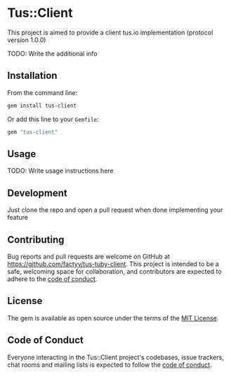 # Tus::Client

This project is aimed to provide a client tus.io implementation (protocol version 1.0.0)

TODO: Write the additional info

## Installation

From the command line:
```bash
gem install tus-client
```

Or add this line to your `Gemfile`:
```rb
gem "tus-client"
```

## Usage

TODO: Write usage instructions here

## Development

Just clone the repo and open a pull request when done implementing your feature

## Contributing

Bug reports and pull requests are welcome on GitHub at https://github.com/factyy/tus-tuby-client. This project is intended to be a safe, welcoming space for collaboration, and contributors are expected to adhere to the [code of conduct](https://github.com/factyy/tus-ruby-client/blob/master/CODE_OF_CONDUCT.md).


## License

The gem is available as open source under the terms of the [MIT License](https://opensource.org/licenses/MIT).

## Code of Conduct

Everyone interacting in the Tus::Client project's codebases, issue trackers, chat rooms and mailing lists is expected to follow the [code of conduct](https://github.com/factyy/tus-ruby-client/blob/master/CODE_OF_CONDUCT.md).
